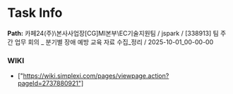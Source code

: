 # Task Info

**Path:** 카페24(주)\본사사업장\[CG]MI본부\EC기술지원팀 / jspark / [338913] 팀 주간 업무 회의 _ 분기별 장애 예방 교육 자료 수집_정리 / 2025-10-01_00-00-00

### WIKI
- ["https://wiki.simplexi.com/pages/viewpage.action?pageId=2737880921"]

